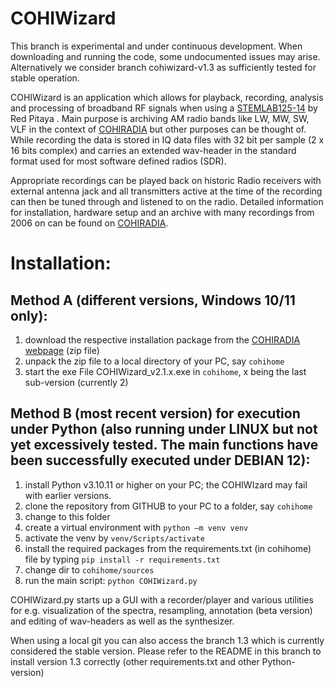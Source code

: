 # COHIWizard

This branch is experimental and under continuous development. When downloading and running the code, some undocumented issues may arise. Alternatively we consider branch cohiwizard-v1.3 as sufficiently tested for stable operation.

COHIWizard is an application which allows for playback, recording, analysis and processing of broadband RF signals when using a [STEMLAB125-14](https://redpitaya.com/de/stemlab-125-14/) by Red Pitaya . Main purpose is archiving AM radio bands like LW, MW, SW, VLF in the context of [COHIRADIA](https://www.radiomuseum.org/dsp_cohiradia.cfm) but other purposes can be thought of. While recording the data is stored in IQ data files with 32 bit per sample (2 x 16 bits complex) and carries an extended wav-header in the standard format used for most software defined radios (SDR). 

Appropriate recordings can be played back on historic Radio receivers with external antenna jack and all transmitters active at the time of the recording can then be tuned through and listened to on the radio. Detailed information for installation, hardware setup and an archive with many recordings from 2006 on can be found on [COHIRADIA](https://www.radiomuseum.org/dsp_cohiradia.cfm).

# Installation:

## Method A (different versions, Windows 10/11 only): 

1) download the respective installation package from the [COHIRADIA webpage](https://www.radiomuseum.org/dsp_cohiradia.cfm) (zip file)
2) unpack the zip file to a local directory of your PC, say `cohihome`
3) start the exe File COHIWizard_v2.1.x.exe in `cohihome`, x being the last sub-version (currently 2)

## Method B (most recent version) for execution under Python (also running under LINUX but not yet excessively tested. The main functions have been successfully executed under DEBIAN 12): 

1) install Python v3.10.11 or higher on your PC; the COHIWIzard may fail with earlier versions.
2) clone the repository from GITHUB to your PC to a folder, say `cohihome`
3) change to this folder
4) create a virtual environment with `python –m venv venv`
5) activate the venv by `venv/Scripts/activate`
6) install the required packages from the requirements.txt (in cohihome) file by typing `pip install -r requirements.txt`
7) change dir to `cohihome/sources`
8) run the main script: `python COHIWizard.py`

COHIWizard.py starts up a GUI with a recorder/player and various utilities for e.g. visualization of the spectra, resampling, annotation (beta version) and editing of wav-headers as well as the synthesizer.

When using a local git you can also access the branch 1.3 which is currently considered the stable version.
Please refer to the README in this branch to install version 1.3 correctly (other requirements.txt and other Python-version)
